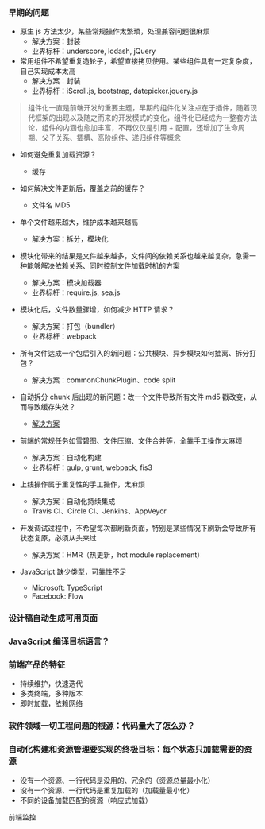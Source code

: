 ### 早期的问题

- 原生 js 方法太少，某些常规操作太繁琐，处理兼容问题很麻烦
  + 解决方案：封装
  + 业界标杆：underscore, lodash, jQuery
- 常用组件不希望重复造轮子，希望直接拷贝使用。某些组件具有一定复杂度，自己实现成本太高
  + 解决方案：封装
  + 业界标杆：iScroll.js, bootstrap, datepicker.jquery.js

> 组件化一直是前端开发的重要主题，早期的组件化关注点在于插件，随着现代框架的出现以及随之而来的开发模式的变化，组件化已经成为一整套方法论，组件的内涵也愈加丰富，不再仅仅是引用 + 配置，还增加了生命周期、父子关系、插槽、高阶组件、递归组件等概念

- 如何避免重复加载资源？
  + 缓存

- 如何解决文件更新后，覆盖之前的缓存？
  + 文件名 MD5

- 单个文件越来越大，维护成本越来越高
  + 解决方案：拆分，模块化

- 模块化带来的结果是文件越来越多，文件间的依赖关系也越来越复杂，急需一种能够解决依赖关系、同时控制文件加载时机的方案
  + 解决方案：模块加载器
  + 业界标杆：require.js, sea.js

- 模块化后，文件数量骤增，如何减少 HTTP 请求？
  + 解决方案：打包（bundler）
  + 业界标杆：webpack

- 所有文件达成一个包后引入的新问题：公共模块、异步模块如何抽离、拆分打包？
  + 解决方案：commonChunkPlugin、code split

- 自动拆分 chunk 后出现的新问题：改一个文件导致所有文件 md5 戳改变，从而导致缓存失效？
  + [解决方案](https://zhuanlan.zhihu.com/p/32361759?group_id=929010116083572736)

- 前端的常规任务如雪碧图、文件压缩、文件合并等，全靠手工操作太麻烦
  + 解决方案：自动化构建
  + 业界标杆：gulp, grunt, webpack, fis3

- 上线操作属于重复性的手工操作，太麻烦
  + 解决方案：自动化持续集成
  + Travis CI、Circle CI、Jenkins、AppVeyor

- 开发调试过程中，不希望每次都刷新页面，特别是某些情况下刷新会导致所有状态复原，必须从头来过
  + 解决方案：HMR（热更新，hot module replacement）

- JavaScript 缺少类型，可靠性不足
  + Microsoft: TypeScript
  + Facebook: Flow


### 设计稿自动生成可用页面


### JavaScript 编译目标语言？


### 前端产品的特征

- 持续维护，快速迭代
- 多类终端，多种版本
- 即时加载，依赖网络


### 软件领域一切工程问题的根源：代码量大了怎么办？


### 自动化构建和资源管理要实现的终极目标：每个状态只加载需要的资源

- 没有一个资源、一行代码是没用的、冗余的（资源总量最小化）
- 没有一个资源、一行代码是重复加载的（加载量最小化）
- 不同的设备加载匹配的资源（响应式加载）

前端监控
